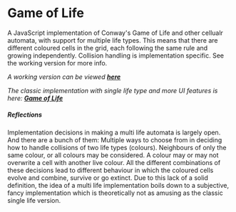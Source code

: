 Game of Life
============

A JavaScript implementation of Conway's Game of Life and other cellualr automata, with support for multiple life types.
This means that there are different coloured cells in the grid, each following the same rule and growing independently.
Collision handling is implementation specific. See the working version for more info.

*A working version can be viewed [**here**](http://eternalthinker.github.io/multilife)*

*The classic implementation with single life type and more UI features is here: [**Game of Life**](http://eternalthinker.github.io/gameoflife)* 

##### Reflections
Implementation decisions in making a multi life automata is largely open. And there are a bunch of them:
Multiple ways to choose from in deciding how to handle collisions of two life types (colours). Neighbours of only the same colour, or all colours may be considered. A colour may or may not overwrite a cell with another live colour. All the different combinations of these decisions lead to different behaviour in which the coloured cells evolve and combine, survive or go extinct.
Due to this lack of a solid definition, the idea of a multi life implementation boils down to a subjective, fancy implementation which is theoretically not as amusing as the classic single life version.

